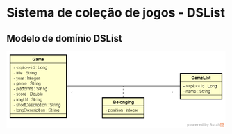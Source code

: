 # Sistema de coleção de jogos - DSList


## Modelo de domínio DSList
![Modelo de domínio DSList](https://raw.githubusercontent.com/devsuperior/java-spring-dslist/main/resources/dslist-model.png)
